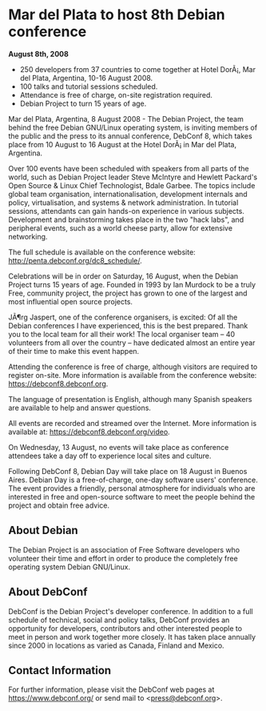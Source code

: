 
Mar del Plata to host 8th Debian conference
===========================================


**August 8th, 2008**


* 250 developers from 37 countries to come together at Hotel DorÃ¡, Mar del Plata, Argentina, 10-16 August 2008.
* 100 talks and tutorial sessions scheduled.
* Attendance is free of charge, on-site registration required.
* Debian Project to turn 15 years of age.


Mar del Plata, Argentina, 8 August 2008 - The Debian Project, the
team behind the free Debian GNU/Linux operating system, is inviting
members of the public and the press to its annual conference,
DebConf 8, which takes place from 10 August to 16 August at the
Hotel DorÃ¡ in Mar del Plata, Argentina.


Over 100 events have been scheduled with speakers from all parts of
the world, such as Debian Project leader Steve McIntyre and Hewlett
Packard's Open Source & Linux Chief Technologist, Bdale Garbee. The
topics include global team organisation, internationalisation,
development internals and policy, virtualisation, and systems
& network administration. In tutorial sessions, attendants can gain
hands-on experience in various subjects. Development and
brainstorming takes place in the two "hack labs", and peripheral
events, such as a world cheese party, allow for extensive
networking.


The full schedule is available on the conference website:
<http://penta.debconf.org/dc8_schedule/>.


Celebrations will be in order on Saturday, 16 August, when the
Debian Project turns 15 years of age. Founded in 1993 by Ian Murdock
to be a truly Free, community project, the project has grown to one
of the largest and most influential open source projects.


JÃ¶rg Jaspert, one of the conference organisers, is excited: Of all
the Debian conferences I have experienced, this is the best prepared.
Thank you to the local team for all their work! The local organiser
team – 40 volunteers from all over the country – have
dedicated almost an entire year of their time to make this event
happen.


Attending the conference is free of charge, although visitors are
required to register on-site. More information is available from the
conference website: <https://debconf8.debconf.org>.


The language of presentation is English, although many Spanish
speakers are available to help and answer questions.


All events are recorded and streamed over the Internet. More
information is available at: <https://debconf8.debconf.org/video>.


On Wednesday, 13 August, no events will take place as conference
attendees take a day off to experience local sites and culture.


Following DebConf 8, Debian Day will take place on 18 August in
Buenos Aires. Debian Day is a free-of-charge, one-day software
users' conference. The event provides a friendly, personal
atmosphere for individuals who are interested in free and
open-source software to meet the people behind the project and
obtain free advice.


About Debian
------------


The Debian Project is an association of Free Software developers who
volunteer their time and effort in order to produce the completely
free operating system Debian GNU/Linux.


About DebConf
-------------


DebConf is the Debian Project's developer conference. In addition to
a full schedule of technical, social and policy talks, DebConf provides
an opportunity for developers, contributors and other interested people
to meet in person and work together more closely. It has taken place
annually since 2000 in locations as varied as Canada, Finland and
Mexico.


Contact Information
-------------------


For further information, please visit the DebConf web pages at
<https://www.debconf.org/> or send mail to
<[press@debconf.org](mailto:press@debconf.org)>.



